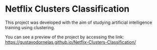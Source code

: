 # Netflix Clusters Classification

This project was developed with the aim of studying artificial intelligence training using clustering.

You can see a preview of the project by accessing the link: https://gustavodornelas.github.io/Netflix-Clusters-Classification/
